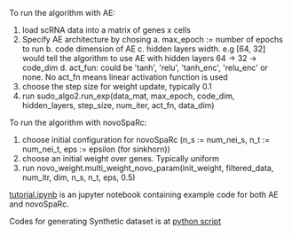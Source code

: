 
To run the algorithm with AE:
  1. load scRNA data into a matrix of genes x cells
  2. Specify AE architecture by chosing
      a. max_epoch := number of epochs to run
      b. code dimension of AE
      c. hidden layers width. e.g [64, 32] would tell the algorithm to use AE with hidden layers 64 -> 32 -> code_dim 
      d. act_fun: could be 'tanh', 'relu', 'tanh_enc', 'relu_enc' or none. No act_fn means linear activation function is used
  3. choose the step size for weight update, typically 0.1
  4. run sudo_algo2.run_exp(data_mat, max_epoch, code_dim, hidden_layers, step_size, num_iter, act_fn, data_dim)
  
To run the algorithm with novoSpaRc:
  1. choose initial configuration for novoSpaRc (n_s := num_nei_s, n_t := num_nei_t, eps := epsilon (for sinkhorn))
  2. choose an initial weight over genes. Typically uniform  
  4. run novo_weight.multi_weight_novo_param(init_weight, filtered_data, num_itr, dim, n_s, n_t, eps, 0.5)
 
[tutorial.ipynb](https://github.com/syq2012/cleaned_up_rna/blob/main/tutorial.ipynb) is an jupyter notebook containing example code for both AE and novoSpaRc. 

Codes for generating Synthetic dataset is at [python script](https://github.com/syq2012/cleaned_up_rna/blob/main/src/RNAupdate/dataset_gen.py)

